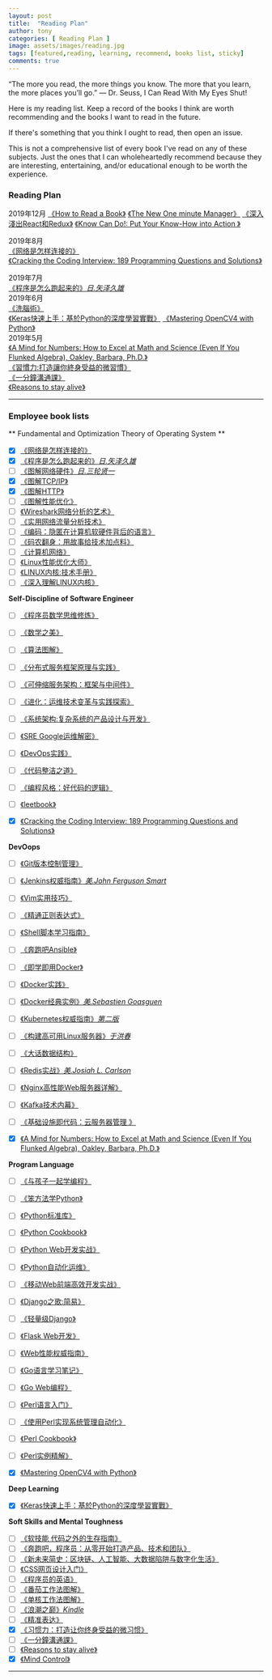 ```yaml
---
layout: post
title:  "Reading Plan"
author: tony
categories: [ Reading Plan ]
image: assets/images/reading.jpg
tags: [featured,reading, learning, recommend, books list, sticky]
comments: true
---
```

“The more you read, the more things you know. The more that you learn, the more places you’ll go.” ― Dr. Seuss, I Can Read With My Eyes Shut!  

Here is my reading list. Keep a record of the books I think are worth recommending and the books I want to read in the future.

If there's something that you think I ought to read, then open an issue.

This is not a comprehensive list of every book I've read on any of these subjects. Just the ones that I can wholeheartedly recommend because they are interesting, entertaining, and/or educational enough to be worth the experience.

### Reading Plan
2019年12月
[《How to Read a Book》](https://www.amazon.com/Revised-Updated-Mortimer-Aug-15-1972-Paperback/dp/B005O89RBQ)
[《The New One minute Manager》](https://www.amazon.com/New-One-Minute-Manager-ebook/dp/B00MMG19OG)
[《深入淺出React和Redux》](https://www.tenlong.com.tw/products/9787111565635)
[《Know Can Do!: Put Your Know-How into Action 》](https://www.amazon.com/Know-Can-Do-Know-How-Action/dp/1576754685)

2019年8月  
[《网络是怎样连接的》](http://product.dangdang.com/24174119.html)  
[《Cracking the Coding Interview: 189 Programming Questions and Solutions》](https://www.amazon.com/Cracking-Coding-Interview-Programming-Questions/dp/0984782850)

2019年7月  
[《程序是怎么跑起来的》*日.矢泽久雄*](https://item.jd.com/11676683.html)  
2019年6月  
[《洗腦術》]()  
[《Keras快速上手：基於Python的深度學習實戰》]() 
[《Mastering OpenCV4 with Python》](https://www.amazon.com/Mastering-OpenCV-Python-practical-processing/dp/1789344913)   
2019年5月  
[《A Mind for Numbers: How to Excel at Math and Science (Even If You Flunked Algebra), Oakley, Barbara, Ph.D.》](../_drafts/2019-05-06-a-mind-from-number.md)  
[《習慣力:打造讓你終身受益的微習慣》](https://www.amazon.cn/dp/B07FQCMXY6)    
[《一分鐘溝通課》](https://www.amazon.cn/dp/B07KZGKX7J)    
[《Reasons to stay alive》](https://www.goodreads.com/book/show/25733573-reasons-to-stay-alive)


---

### Employee book lists
** Fundamental and Optimization Theory of Operating System **
- [x] [《网络是怎样连接的》](http://product.dangdang.com/24174119.html)
- [x] [《程序是怎么跑起来的》*日.矢泽久雄*](https://item.jd.com/11676683.html)
- [ ] [《图解网络硬件》*日.三轮贤一*](https://item.jd.com/11506709.html#crumb-wrap)
- [x] [《图解TCP/IP》]()
- [x] [《图解HTTP》]()
- [ ] [《图解性能优化》](http://product.dangdang.com/24185678.html)
- [ ] [《Wireshark网络分析的艺术》](https://www.amazon.cn/gp/product/B01AS1OS8A/ref=oh_aui_detailpage_o04_s00?ie=UTF8&psc=1)
- [ ] [《实用网络流量分析技术》](https://item.jd.com/13788381692.html)
- [ ] [《编码：隐匿在计算机软硬件背后的语言》]()
- [ ] [《码农翻身：用故事给技术加点料》]()
- [ ] [《计算机网络》]()
- [ ] [《Linux性能优化大师》]()
- [ ] [《LINUX内核:技术手册》]()
- [ ] [《深入理解LINUX内核》]()

**Self-Discipline of Software Engineer**
- [ ] [《程序员数学思维修炼》](http://product.dangdang.com/23447083.html)
- [ ] [《数学之美》]()
- [ ] [《算法图解》](https://item.jd.com/12148832.html)
- [ ] [《分布式服务框架原理与实践》](http://product.dangdang.com/23851271.html)
- [ ] [《可伸缩服务架构：框架与中间件》](https://item.jd.com/12308233.html)
- [ ] [《进化：运维技术变革与实践探索》]()
- [ ] [《系统架构:复杂系统的产品设计与开发》](http://product.dangdang.com/24166002.html)
- [ ] [《SRE Google运维解密》](https://item.jd.com/11973579.html)
- [ ] [《DevOps实践》]()
- [ ] [《代码整洁之道》]()
- [ ] [《编程风格：好代码的逻辑》](https://item.jd.com/12153873.html)
- [ ] [《leetbook》]()
- [x] [《Cracking the Coding Interview: 189 Programming Questions and Solutions》](https://www.amazon.com/Cracking-Coding-Interview-Programming-Questions/dp/0984782850)


**DevOops**
- [ ] [《Git版本控制管理》](https://www.amazon.cn/gp/product/B00U42VM7Y/ref=oh_aui_detailpage_o04_s00?ie=UTF8&psc=1)
- [ ] [《Jenkins权威指南》*美.John Ferguson Smart*](https://item.jd.com/12052762.html)
- [ ] [《Vim实用技巧》]()
- [ ] [《精通正则表达式》](http://product.dangdang.com/22851836.html)
- [ ] [《Shell脚本学习指南》]()
- [ ] [《奔跑吧Ansible》]()
- [ ] [《即学即用Docker》]()
- [ ] [《Docker实践》](http://product.dangdang.com/25218250.html)
- [ ] [《Docker经典实例》*美.Sebastien Goasguen*](https://item.jd.com/12126210.html)
- [ ] [《Kubernetes权威指南》*第二版*](https://item.jd.com/11980349.html)
- [ ] [《构建高可用Linux服务器》*于洪春*](https://item.jd.com/12267548.html)
- [ ] [《大话数据结构》](https://item.jd.com/10663703.html)
- [ ] [《Redis实战》*美.Josiah L. Carlson*](https://item.jd.com/11791607.html)
- [ ] [《Nginx高性能Web服务器详解》](https://item.jd.com/11344355.html)
- [ ] [《Kafka技术内幕》](https://item.jd.com/12234113.html)
- [ ] [《基础设施即代码：云服务器管理 》](https://item.jd.com/31219349856.html)
- [x] [《A Mind for Numbers: How to Excel at Math and Science (Even If You Flunked Algebra), Oakley, Barbara, Ph.D.》]()


**Program Language**
- [ ] [《与孩子一起学编程》]()
- [ ] [《笨方法学Python》]()
- [ ] [《Python标准库》](https://item.jd.com/11020898.html)
- [ ] [《Python Cookbook》]()
- [ ] [《Python Web开发实战》](http://product.dangdang.com/24029839.html)
- [ ] [《Python自动化运维》]()
- [ ] [《移动Web前端高效开发实战》](https://item.jd.com/12170351.html)
- [ ] [《Django之歌:简易》]()
- [ ] [《轻量级Django》](http://product.dangdang.com/24101643.html)
- [ ] [《Flask Web开发》](https://item.jd.com/11594082.html)
- [ ] [《Web性能权威指南》](https://item.jd.com/11444582.html)
- [ ] [《Go语言学习笔记》](https://item.jd.com/11944267.html)
- [ ] [《Go Web编程》](https://item.jd.com/12252845.html)
- [ ] [《Perl语言入门》]()
- [ ] [《使用Perl实现系统管理自动化》]()
- [ ] [《Perl Cookbook》]()
- [ ] [《Perl实例精解》]()
- [x] [《Mastering OpenCV4 with Python》](https://www.amazon.com/Mastering-OpenCV-Python-practical-processing/dp/1789344913) 


**Deep Learning**
- [x] [《Keras快速上手：基於Python的深度學習實戰》]()

**Soft Skills and Mental Toughness**
- [ ] [《软技能 代码之外的生存指南》]()
- [ ] [《奔跑吧，程序员：从零开始打造产品、技术和团队》]()
- [ ] [《新未来简史：区块链、人工智能、大数据陷阱与数字化生活》]()
- [ ] [《CSS网页设计入门》]()
- [ ] [《程序员的英语》]()
- [ ] [《番茄工作法图解》](http://product.dangdang.com/21021603.html)
- [ ] [《单核工作法图解》](https://item.jd.com/12247896.html)
- [ ] [《浪潮之巅》*Kindle*]()
- [ ] [《精准表达》](https://book.douban.com/subject/30256364/?icn=index-latestbook-subject)
- [x] [《习惯力：打造让你终身受益的微习惯》](https://www.amazon.cn/dp/B07FQCMXY6)
- [ ] [《一分鐘溝通課》](https://www.amazon.cn/dp/B07KZGKX7J)    
- [ ] [《Reasons to stay alive》](https://www.goodreads.com/book/show/25733573-reasons-to-stay-alive)
- [x] [《Mind Control》]()
---